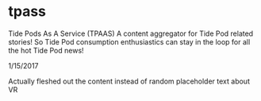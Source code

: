 # tpass
Tide Pods As A Service (TPAAS)
A content aggregator for Tide Pod related stories!
So Tide Pod consumption enthusiastics can stay in the loop for all the hot Tide Pod news!

1/15/2017

Actually fleshed out the content instead of random placeholder text about VR

